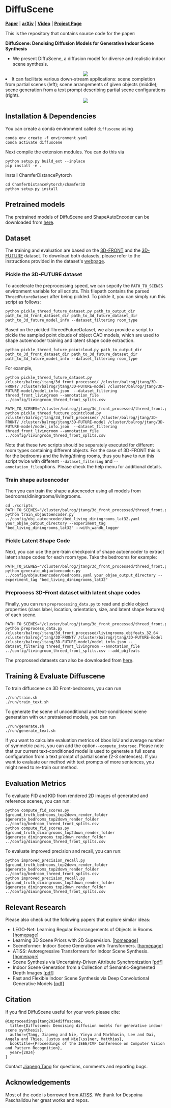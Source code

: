 # DiffuScene

[**Paper**](https://arxiv.org/abs/2303.14207.pdf) | [**arXiv**](https://arxiv.org/abs/2303.14207.pdf)  | [**Video**](https://www.youtube.com/embed/PFi-03T1lN0) | [**Project Page**](https://tangjiapeng.github.io/projects/DiffuScene/) <br>

This is the repository that contains source code for the paper:

**DiffuScene: Denoising Diffusion Models for Generative Indoor Scene Synthesis**

- We present DiffuScene, a diffusion model for diverse and realistic indoor scene synthesis.
<div style="text-align: center">
<img src="media/pipeline.png" />
</div

- It can facilitate various down-stream applications: scene completion from partial scenes (left); scene arrangements of given objects (middle); scene generation from a text prompt describing partial scene configurations (right).
<div style="text-align: center">
<img src="media/teaser.png"  />
</div>

## Installation & Dependencies
You can create a conda environment called ```diffuscene``` using
```
conda env create -f environment.yaml
conda activate diffuscene
```

Next compile the extension modules. You can do this via
```
python setup.py build_ext --inplace
pip install -e .
```

Install ChamferDistancePytorch
```
cd ChamferDistancePytorch/chamfer3D
python setup.py install
```

## Pretrained models
The pretrained models of DiffuScene and ShapeAutoEncoder can be downloaded from [here](https://drive.google.com/drive/folders/1EhvyNCAWWto6vMt0vXWMKBoSdYR_9pC2?usp=drive_link).

## Dataset

The training and evaluation are based on the [3D-FRONT](https://tianchi.aliyun.com/specials/promotion/alibaba-3d-scene-dataset)
and the [3D-FUTURE](https://www.google.com/search?q=3d-future&oq=3d-fut&aqs=chrome.1.69i57j0j0i30l8.3909j0j7&sourceid=chrome&ie=UTF-8)
dataset. To download both datasets, please refer to the instructions provided in the dataset's
[webpage](https://tianchi.aliyun.com/specials/promotion/alibaba-3d-scene-dataset).

### Pickle the 3D-FUTURE dataset

To accelerate the preprocessing speed, we can sepcify the `PATH_TO_SCENES` environment variable for all scripts. This filepath contains the
parsed `ThreedFutureDataset` after being pickled. To pickle it, you can simply run this script as follows:
```
python pickle_threed_future_dataset.py path_to_output_dir path_to_3d_front_dataset_dir path_to_3d_future_dataset_dir path_to_3d_future_model_info --dataset_filtering room_type
``` 
Based on the pickled ThreedFutureDataset, we also provide a script to pickle the sampled point clouds of object CAD models, 
which are used to shape autoencoder training and latent shape code extraction.
```
python pickle_threed_future_pointcloud.py path_to_output_dir path_to_3d_front_dataset_dir path_to_3d_future_dataset_dir path_to_3d_future_model_info --dataset_filtering room_type
``` 
For example,
```
python pickle_threed_future_dataset.py  /cluster/balrog/jtang/3d_front_processed/ /cluster/balrog/jtang/3D-FRONT/ /cluster/balrog/jtang/3D-FUTURE-model /cluster/balrog/jtang/3D-FUTURE-model/model_info.json  --dataset_filtering threed_front_livingroom --annotation_file ../config/livingroom_threed_front_splits.csv

PATH_TO_SCENES="/cluster/balrog/jtang/3d_front_processed/threed_front.pkl" python pickle_threed_fucture_pointcloud.py /cluster/balrog/jtang/3d_front_processed/ /cluster/balrog/jtang/3D-FRONT/ /cluster/balrog/jtang/3D-FUTURE-model /cluster/balrog/jtang/3D-FUTURE-model/model_info.json  --dataset_filtering threed_front_livingroom --annotation_file ../config/livingroom_threed_front_splits.csv
```

Note that these two scripts should be separately executed for different room
types containing different objects. For the case of 3D-FRONT this is for the
bedrooms and the living/dining rooms, thus you have to run this script twice
with different `--dataset_filtering` and `--annotation_file`options. Please check the help menu for
additional details.

### Train shape autoencoder
Then you can train the shape autoencoder using all models from bedrooms/diningrooms/livingrooms.
```
cd ./scripts
PATH_TO_SCENES="/cluster/balrog/jtang/3d_front_processed/threed_front.pkl" python train_objautoencoder.py ../config/obj_autoencoder/bed_living_diningrooms_lat32.yaml your_objae_output_directory --experiment_tag  "bed_living_diningrooms_lat32" --with_wandb_logger
```

### Pickle Latent Shape Code
Next, you can use the pre-train checkpoint of shape autoencoder to extract latent shape codes for each room type. Take the bedrooms for example:
```
PATH_TO_SCENES="/cluster/balrog/jtang/3d_front_processed/threed_front.pkl" python generate_objautoencoder.py ../config/objautoencoder/bedrooms.yaml your_objae_output_directory --experiment_tag "bed_living_diningrooms_lat32"
```

### Preprocess 3D-Front dataset with latent shape codes
Finally, you can run `preprocessing_data.py` to read and pickle object properties (class label, location, orientation, size, and latent shape features) of each scene.
```
PATH_TO_SCENES="/cluster/balrog/jtang/3d_front_processed/threed_front.pkl" python preprocess_data.py /cluster/balrog/jtang/3d_front_processed/livingrooms_objfeats_32_64 /cluster/balrog/jtang/3D-FRONT/ /cluster/balrog/jtang/3D-FUTURE-model /cluster/balrog/jtang/3D-FUTURE-model/model_info.json --dataset_filtering threed_front_livingroom --annotation_file ../config/livingroom_threed_front_splits.csv --add_objfeats
```
The proprossed datasets can also be downloaded from [here](https://drive.google.com/file/d/1UNSFN0kULyOzUErDPVvkKYbmfzA-4MsG/view?usp=sharing).


## Training & Evaluate Diffuscene
To train diffuscene on 3D Front-bedrooms, you can run 
```
./run/train.sh
./run/train_text.sh
```

To generate the scene of unconditional and text-conditioned scene generation with our pretraiened models, you can run 
```
./run/generate.sh
./run/generate_text.sh
```
If you want to calculate evaluation metrics of bbox IoU and average number of symmetric pairs, you can add the option```--compute_intersec```.
Please note that our current text-conditioned model is used to generate a full scene configuration from a text prompt of partial scene (2-3 sentences).
If you want to evaluate our method with text prompts of more sentences, you might need to re-train our method.

## Evaluation Metrics
To evaluate FID and KID from rendered 2D images of generated and reference scenes, you can run:
```
python compute_fid_scores.py $ground_truth_bedrooms_top2down_render_folder $generate_bedrooms_top2down_render_folder  ../config/bedroom_threed_front_splits.csv
python compute_fid_scores.py $ground_truth_diningrooms_top2down_render_folder $generate_diningrooms_top2down_render_folder  ../config/diningroom_threed_front_splits.csv
```

To evaluate improved precision and recall, you can run:
```
python improved_precision_recall.py $ground_truth_bedrooms_top2down_render_folder $generate_bedrooms_top2down_render_folder  ../config/bedroom_threed_front_splits.csv
python improved_precision_recall.py $ground_truth_diningrooms_top2down_render_folder $generate_diningrooms_top2down_render_folder  ../config/diningroom_threed_front_splits.csv
```

## Relevant Research

Please also check out the following papers that explore similar ideas:
- LEGO-Net: Learning Regular Rearrangements of Objects in Rooms.[[homepage]](https://ivl.cs.brown.edu/research/lego-net.html)
- Learning 3D Scene Priors with 2D Supervision. [[homepage]](https://yinyunie.github.io/sceneprior-page/)
- Sceneformer: Indoor Scene Generation with Transformers. [[homepage]](https://xinpeng-wang.github.io/sceneformer/)
- ATISS: Autoregressive Transformers for Indoor Scene Synthesis. [[homepage]](https://research.nvidia.com/labs/toronto-ai/ATISS/)
- Scene Synthesis via Uncertainty-Driven Attribute Synchronization [[pdf]](https://openaccess.thecvf.com/content/ICCV2021/papers/Yang_Scene_Synthesis_via_Uncertainty-Driven_Attribute_Synchronization_ICCV_2021_paper.pdf)
- Indoor Scene Generation from a Collection of Semantic-Segmented Depth Images [[pdf]](https://openaccess.thecvf.com/content/ICCV2021/papers/Yang_Indoor_Scene_Generation_From_a_Collection_of_Semantic-Segmented_Depth_Images_ICCV_2021_paper.pdf)
- Fast and Flexible Indoor Scene Synthesis via Deep Convolutional Generative Models [[pdf]](https://arxiv.org/pdf/1811.12463.pdf)

## Citation

If you find DiffuScene useful for your work please cite:

```
@inproceedings{tang2024diffuscene,
  title={Diffuscene: Denoising diffusion models for generative indoor scene synthesis},
  author={Tang, Jiapeng and Nie, Yinyu and Markhasin, Lev and Dai, Angela and Thies, Justus and Nie{\ss}ner, Matthias},
  booktitle={Proceedings of the IEEE/CVF Conference on Computer Vision and Pattern Recognition},
  year={2024}
}
```

Contact [Jiapeng Tang](mailto:tangjiapengtjp@gmail.com) for questions, comments and reporting bugs.


## Acknowledgements

Most of the code is borrowed from [ATISS](https://github.com/nv-tlabs/ATISS). We thank for Despoina Paschalidou her great works and repos.


